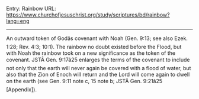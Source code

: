 Entry: Rainbow
URL: https://www.churchofjesuschrist.org/study/scriptures/bd/rainbow?lang=eng

---

An outward token of Godâs covenant with Noah (Gen. 9:13; see also Ezek. 1:28; Rev. 4:3; 10:1). The rainbow no doubt existed before the Flood, but with Noah the rainbow took on a new significance as the token of the covenant. JSTÂ Gen. 9:17â25 enlarges the terms of the covenant to include not only that the earth will never again be covered with a flood of water, but also that the Zion of Enoch will return and the Lord will come again to dwell on the earth (see Gen. 9:11 note c, 15 note b; JSTÂ Gen. 9:21â25 [Appendix]).
